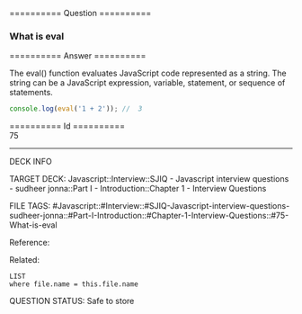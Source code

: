 ========== Question ==========  

### What is eval  

========== Answer ==========  

The eval() function evaluates JavaScript code represented as a string. The string can be a JavaScript expression, variable, statement, or sequence of statements.

```javascript
console.log(eval('1 + 2')); //  3
```

========== Id ==========  
75

---

DECK INFO

TARGET DECK: Javascript::Interview::SJIQ - Javascript interview questions - sudheer jonna::Part I - Introduction::Chapter 1 - Interview Questions

FILE TAGS: #Javascript::#Interview::#SJIQ-Javascript-interview-questions-sudheer-jonna::#Part-I-Introduction::#Chapter-1-Interview-Questions::#75-What-is-eval

Reference:

Related:

```dataview
LIST
where file.name = this.file.name
```

QUESTION STATUS: Safe to store
